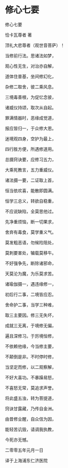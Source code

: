 # 修心七要

修心七要

恰卡瓦尊者 著

顶礼大悲尊者（观世音菩萨）！

当修前行法。思诸法如梦，

观心性无生，对治亦自解，

道体住普基，坐间修幻化，

杂修二取舍，彼二乘风息。

三境毒善根，为促忆念彼，

诸威仪持颂，取次从自起。

罪满情器时，恶缘成觉道，

报应皆归一，于众修大恩。

迷境观四身，空护为最上，

四行胜方便，所遇修道用。

总摄窍诀要，应修习五力，

大乘死教言，五力重威仪。

诸法摄一要，二证取上首，

恒当依欢喜，能散即圆满。

恒学三总义，转欲自稳重，

不应说缺陷，全莫思他过。

先净重烦恼，断一切果求，

舍弃有毒食，莫学重义气。

莫发粗恶语，勿候险阻处，

莫刺要害处，犏载莫移牛。

不好强争先，断除诸邪命，

天莫沦为魔，为乐莫求苦。

诸瑜伽摄一，遇违缘修一，

初后行二事，二境皆应忍。

舍命护二事，当学三种难，

取三主要因。修三无失坏，

成就三无离，于境修无偏，

遍且深修习。于厉境恒修，

不依赖他缘，今当修主要，

不颠倒是非。不时停时修，

当坚定而修，以二观察解，

不好大喜功。不暴躁易怒，

不喜怒无常，莫追求声誉。

将此盛五浊，转为菩提道，

窍诀甘露藏，乃传自金洲。

由昔修业醒，自众信为因，

能轻苦讥毁，请调我执教，

今死亦无憾。

二零零五年元月一日

译于上海浦东仁济医院

